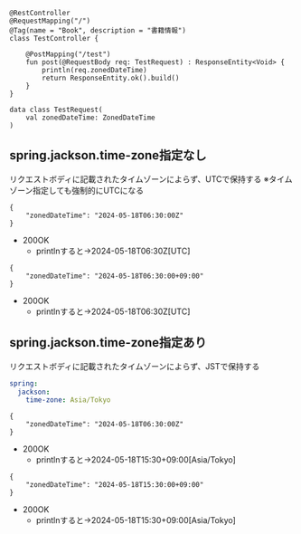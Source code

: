 ```
@RestController
@RequestMapping("/")
@Tag(name = "Book", description = "書籍情報")
class TestController {

    @PostMapping("/test")
    fun post(@RequestBody req: TestRequest) : ResponseEntity<Void> {
        println(req.zonedDateTime)
        return ResponseEntity.ok().build()
    }
}

data class TestRequest(
    val zonedDateTime: ZonedDateTime
)
```

## spring.jackson.time-zone指定なし

リクエストボディに記載されたタイムゾーンによらず、UTCで保持する
※タイムゾーン指定しても強制的にUTCになる

```
{
    "zonedDateTime": "2024-05-18T06:30:00Z"
}
```
* 200OK
  * printlnすると→2024-05-18T06:30Z[UTC] 

```
{
    "zonedDateTime": "2024-05-18T06:30:00+09:00"
}
```
* 200OK
  * printlnすると→2024-05-18T06:30Z[UTC]

## spring.jackson.time-zone指定あり

リクエストボディに記載されたタイムゾーンによらず、JSTで保持する

```applicatio.yml
spring:
  jackson:
    time-zone: Asia/Tokyo
```

```
{
    "zonedDateTime": "2024-05-18T06:30:00Z"
}
```

* 200OK
  * printlnすると→2024-05-18T15:30+09:00[Asia/Tokyo]

```
{
    "zonedDateTime": "2024-05-18T15:30:00+09:00"
}
```

* 200OK
  * printlnすると→2024-05-18T15:30+09:00[Asia/Tokyo]

